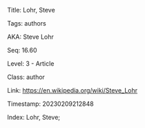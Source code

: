 Title:  Lohr, Steve

Tags:   authors

AKA:    Steve Lohr

Seq:    16.60

Level:  3 - Article

Class:  author

Link:   https://en.wikipedia.org/wiki/Steve_Lohr

Timestamp: 20230209212848

Index:  Lohr, Steve; 
